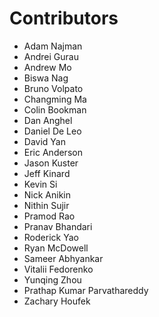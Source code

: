 # Contributors

*   Adam Najman
*   Andrei Gurau
*   Andrew Mo
*   Biswa Nag
*   Bruno Volpato
*   Changming Ma
*   Colin Bookman
*   Dan Anghel
*   Daniel De Leo
*   David Yan
*   Eric Anderson
*   Jason Kuster
*   Jeff Kinard
*   Kevin Si
*   Nick Anikin
*   Nithin Sujir
*   Pramod Rao
*   Pranav Bhandari
*   Roderick Yao
*   Ryan McDowell
*   Sameer Abhyankar
*   Vitalii Fedorenko
*   Yunqing Zhou
*   Prathap Kumar Parvathareddy
*   Zachary Houfek
